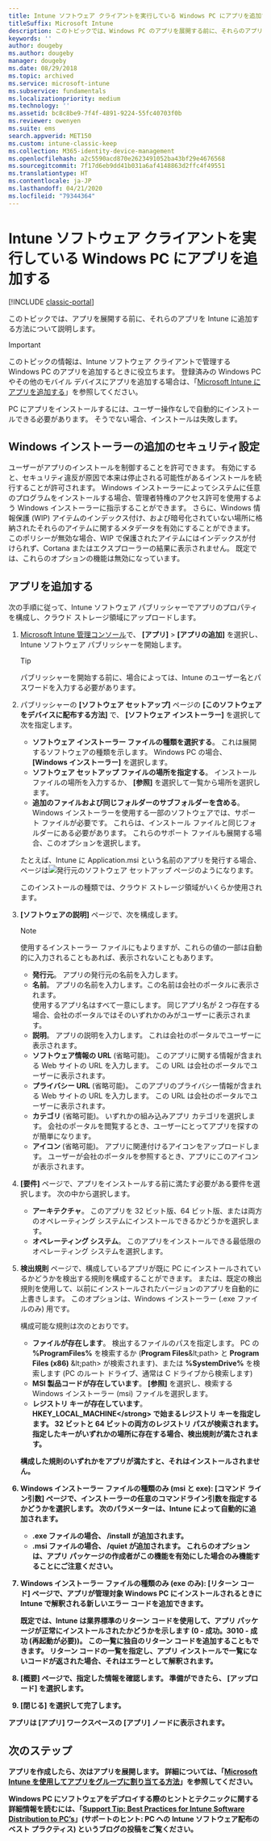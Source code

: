 ```yaml
---
title: Intune ソフトウェア クライアントを実行している Windows PC にアプリを追加する
titleSuffix: Microsoft Intune
description: このトピックでは、Windows PC のアプリを展開する前に、それらのアプリを Intune に追加する方法について説明します。
keywords: ''
author: dougeby
ms.author: dougeby
manager: dougeby
ms.date: 08/29/2018
ms.topic: archived
ms.service: microsoft-intune
ms.subservice: fundamentals
ms.localizationpriority: medium
ms.technology: ''
ms.assetid: bc8c8be9-7f4f-4891-9224-55fc40703f0b
ms.reviewer: owenyen
ms.suite: ems
search.appverid: MET150
ms.custom: intune-classic-keep
ms.collection: M365-identity-device-management
ms.openlocfilehash: a2c5590acd870e2623491052ba43bf29e4676568
ms.sourcegitcommit: 7f17d6eb9dd41b031a6af4148863d2ffc4f49551
ms.translationtype: HT
ms.contentlocale: ja-JP
ms.lasthandoff: 04/21/2020
ms.locfileid: "79344364"
---
```

# <a name="add-apps-for-windows-pcs-that-run-the-intune-software-client"></a>Intune ソフトウェア クライアントを実行している Windows PC にアプリを追加する

[!INCLUDE [classic-portal](../includes/classic-portal.md)]

このトピックでは、アプリを展開する前に、それらのアプリを Intune に追加する方法について説明します。

> [!IMPORTANT]
> このトピックの情報は、Intune ソフトウェア クライアントで管理する Windows PC のアプリを追加するときに役立ちます。 登録済みの Windows PC やその他のモバイル デバイスにアプリを追加する場合は、「[Microsoft Intune にアプリを追加する](../apps/apps-add.md)」を参照してください。

PC にアプリをインストールするには、ユーザー操作なしで自動的にインストールできる必要があります。 そうでない場合、インストールは失敗します。

## <a name="additional-security-settings-for-windows-installer"></a>Windows インストーラーの追加のセキュリティ設定
ユーザーがアプリのインストールを制御することを許可できます。 有効にすると、セキュリティ違反が原因で本来は停止される可能性があるインストールを続行することが許可されます。 Windows インストーラーによってシステムに任意のプログラムをインストールする場合、管理者特権のアクセス許可を使用するよう Windows インストーラーに指示することができます。 さらに、Windows 情報保護 (WIP) アイテムのインデックス付け、および暗号化されていない場所に格納されたそれらのアイテムに関するメタデータを有効にすることができます。 このポリシーが無効な場合、WIP で保護されたアイテムにはインデックスが付けられず、Cortana またはエクスプローラーの結果に表示されません。 既定では、これらのオプションの機能は無効になっています。 

## <a name="add-the-app"></a>アプリを追加する
次の手順に従って、Intune ソフトウェア パブリッシャーでアプリのプロパティを構成し、クラウド ストレージ領域にアップロードします。

1. [Microsoft Intune 管理コンソール](https://manage.microsoft.com)で、 **[アプリ]** &gt; **[アプリの追加]** を選択し、Intune ソフトウェア パブリッシャーを開始します。

   > [!TIP]
   > パブリッシャーを開始する前に、場合によっては、Intune のユーザー名とパスワードを入力する必要があります。

2. パブリッシャーの **[ソフトウェア セットアップ]** ページの **[このソフトウェアをデバイスに配布する方法]** で、 **[ソフトウェア インストーラー]** を選択して次を指定します。

   - **ソフトウェア インストーラー ファイルの種類を選択する**。 これは展開するソフトウェアの種類を示します。 Windows PC の場合、 **[Windows インストーラー]** を選択します。
   - **ソフトウェア セットアップ ファイルの場所を指定する**。 インストール ファイルの場所を入力するか、 **[参照]** を選択して一覧から場所を選択します。
   - **追加のファイルおよび同じフォルダーのサブフォルダーを含める**。 Windows インストーラーを使用する一部のソフトウェアでは、サポート ファイルが必要です。 これらは、インストール ファイルと同じフォルダーにある必要があります。 これらのサポート ファイルも展開する場合、このオプションを選択します。

   たとえば、Intune に Application.msi という名前のアプリを発行する場合、ページは![発行元のソフトウェア セットアップ ページ](./media/add-apps-for-windows-pcs-in-microsoft-intune/publisher-for-pc.png)のようになります。

   このインストールの種類では、クラウド ストレージ領域がいくらか使用されます。

3. **[ソフトウェアの説明]** ページで、次を構成します。

   > [!NOTE]
   > 使用するインストーラー ファイルにもよりますが、これらの値の一部は自動的に入力されることもあれば、表示されないこともあります。

   - **発行元**。 アプリの発行元の名前を入力します。
   - **名前**。 アプリの名前を入力します。この名前は会社のポータルに表示されます。<br />使用するアプリ名はすべて一意にします。 同じアプリ名が 2 つ存在する場合、会社のポータルではそのいずれかのみがユーザーに表示されます。
   - **説明**。 アプリの説明を入力します。 これは会社のポータルでユーザーに表示されます。
   - **ソフトウェア情報の URL** (省略可能)。 このアプリに関する情報が含まれる Web サイトの URL を入力します。 この URL は会社のポータルでユーザーに表示されます。
   - **プライバシー URL** (省略可能)。 このアプリのプライバシー情報が含まれる Web サイトの URL を入力します。 この URL は会社のポータルでユーザーに表示されます。
   - **カテゴリ** (省略可能)。 いずれかの組み込みアプリ カテゴリを選択します。 会社のポータルを閲覧するとき、ユーザーにとってアプリを探すのが簡単になります。
   - **アイコン** (省略可能)。 アプリに関連付けるアイコンをアップロードします。 ユーザーが会社のポータルを参照するとき、アプリにこのアイコンが表示されます。

4. **[要件]** ページで、アプリをインストールする前に満たす必要がある要件を選択します。 次の中から選択します。

   - **アーキテクチャ**。 このアプリを 32 ビット版、64 ビット版、または両方のオペレーティング システムにインストールできるかどうかを選択します。
   - **オペレーティング システム**。 このアプリをインストールできる最低限のオペレーティング システムを選択します。

5. **検出規則** ページで、構成しているアプリが既に PC にインストールされているかどうかを検出する規則を構成することができます。 または、既定の検出規則を使用して、以前にインストールされたバージョンのアプリを自動的に上書きします。 このオプションは、Windows インストーラー (.exe ファイルのみ) 用です。

   構成可能な規則は次のとおりです。
   - **ファイルが存在します**。 検出するファイルのパスを指定します。 PC の **%ProgramFiles%** を検索するか (**Program Files**\&lt;path&gt; と **Program Files (x86)** \&lt;path&gt; が検索されます)、または **%SystemDrive%** を検索します (PC のルート ドライブ、通常は C ドライブから検索します)
   - **MSI 製品コードが存在しています**。 **[参照]** を選択し、検索する Windows インストーラー (msi) ファイルを選択します。
   - <strong>レジストリ キーが存在しています</strong>。 <strong>HKEY_LOCAL_MACHINE\</strong> で始まるレジストリ キーを指定します。 32 ビットと 64 ビットの両方のレジストリ パスが検索されます。 指定したキーがいずれかの場所に存在する場合、検出規則が満たされます。

   構成した規則のいずれかをアプリが満たすと、それはインストールされません。

6. **Windows インストーラー** ファイルの種類のみ (msi と exe): **[コマンド ライン引数]** ページで、インストーラーの任意のコマンドライン引数を指定するかどうかを選択します。
   次のパラメーターは、Intune によって自動的に追加されます。
   - .exe ファイルの場合、 **/install** が追加されます。
   - .msi ファイルの場合、 **/quiet** が追加されます。
   これらのオプションは、アプリ パッケージの作成者がこの機能を有効にした場合のみ機能することにご注意ください。

7. **Windows インストーラー** ファイルの種類のみ (exe のみ): **[リターン コード]** ページで、アプリが管理対象 Windows PC にインストールされるときに Intune で解釈される新しいエラー コードを追加できます。

   既定では、Intune は業界標準のリターン コードを使用して、アプリ パッケージが正常にインストールされたかどうかを示します (**0** - 成功。**3010** - 成功 (再起動が必要))。 この一覧に独自のリターン コードを追加することもできます。 リターン コードの一覧を指定し、アプリ インストールで一覧にないコードが返された場合、それはエラーとして解釈されます。

8. **[概要]** ページで、指定した情報を確認します。 準備ができたら、 **[アップロード]** を選択します。

9. **[閉じる]** を選択して完了します。

アプリは **[アプリ]** ワークスペースの **[アプリ]** ノードに表示されます。

## <a name="next-steps"></a>次のステップ

アプリを作成したら、次はアプリを展開します。 詳細については、「[Microsoft Intune を使用してアプリをグループに割り当てる方法](../apps/apps-deploy.md)」を参照してください。

Windows PC にソフトウェアをデプロイする際のヒントとテクニックに関する詳細情報を読むには、「[Support Tip: Best Practices for Intune Software Distribution to PC’s](https://support.microsoft.com/en-US/help/2583929)」(サポートのヒント: PC への Intune ソフトウェア配布のベスト プラクティス) というブログの投稿をご覧ください。
